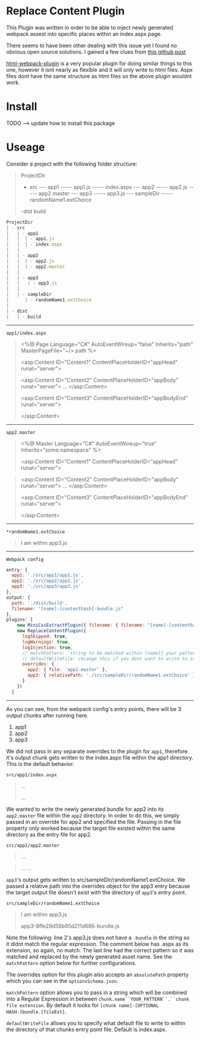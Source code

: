 # Replace Content Plugin
This Plugin was written in order to be able to inject newly generated webpack assest into specific
places within an index.aspx page.

There seems to have been other dealing with this issue yet I found no obvious open source solutions. I gained a few clues from [this github post](https://github.com/webpack/webpack/issues/86#issuecomment-135526500)

[html-webpack-plugin](https://github.com/ampedandwired/html-webpack-plugin) is a very popular plugin for doing similar things to this one, however it isnt nearly as flexible and it will only write to html files. Aspx files dont have the same structure as html files so the above plugin wouldnt work.

# Install
TODO --> update how to install this package

# Useage
Consider a project with the following folder structure:


> ProjectDir
> - src
> --- app1
> ----- app1.js
> ----- index.aspx
> --- app2
> ----- app2.js
> ----- app2.master
> --- app3
> ----- app3.js
> --- sampleDir
> ----- randomName1.extChoice
>
> -dist
>    build

```js
ProjectDir
| - src
|   | - app1
|   |  | - app1.js
|   |  | - index.aspx
|   |
|   | - app2
|   |  | - app2.js
|   |  | - app2.master
|   |
|   | - app3
|   |   | - app3.js
|   |
|   | - sampleDir
|      | - randomName1.extChoice
|
| - dist
|   | - build
```

---

`app1/index.aspx`

> <%@ Page Language="C#" AutoEventWireup="false" Inherits="path" MasterPageFile="~/> path %>
>
> <script runat="server" type="text/C#">
> ...
> </script>
> <asp:Content ID="Content1" ContentPlaceHolderID="appHead" runat="server">
>   <!-- We need css bundles here -->
>   <link rel="stylesheet" href="/dist/build/app1-bundle.css">
> </asp:Content>
>
> <asp:Content ID="Content2" ContentPlaceHolderID="appBody" runat="server">
> ...
> </asp:Content>
>
> <asp:Content ID="Content3" ContentPlaceHolderID="appBodyEnd" runat="server">
>   <!-- We need js bundles here -->
>   <script type="text/javascript" src="/dist/build/app1-bundle.js"></script>
> </asp:Content>

---

`app2.master`

><%@ Master Language="C#" AutoEventWireup="true" Inherits="some.namespace" %>
>
> <script runat="server" type="text/C#">
> ...
> </script>
> <asp:Content ID="Content1" ContentPlaceHolderID="appHead" runat="server">
<!-- We need css bundles here -->
>   <link rel="stylesheet" href="/dist/build/app2-bundle.css">
> </asp:Content>
>
> <asp:Content ID="Content2" ContentPlaceHolderID="appBody" runat="server">
> ...
> </asp:Content>
>
> <asp:Content ID="Content3" ContentPlaceHolderID="appBodyEnd" runat="server">
>   <!-- We need js bundles here -->
>   <script type="text/javascript" src="/dist/build/app2-bundle.js"></script>
> </asp:Content>

---

`*randomName1.extChoice`

> <!-- example file for illustration-->
> I am within app3.js
> <!-- app3-bundle.aspx -->

---

`Webpack config`
```js
entry: {
  app1: './src/app1/app1.js',
  app2: './src/app2/app2.js',
  app3: './src/app3/app3.js'
},
output: {
  path: './dist/build',
  filename: "[name]-[contenthash]-bundle.js"
},
plugins: [
    new MiniCssExtractPlugin({ filename: { filename: "[name]-[contenthash]-bundle.css" } }),
    new ReplaceContentPlugin({
      logSkipped: true,
      logWarnings: true,
      logInjection: true,
      // matchPattern: 'string to be matched within [name][ your pattern ].[js|css]',
      // defaultWriteFile: chcange this if you dont want to write to index.aspx by default
      overrides: {
        app2: { file: 'app2.master' },
        app3: { relativePath: './src/sampleDir/randomName1.extChoice' }
      }
    })
  ]
```

---

As you can see, from the webpack config's entry points, there will be 3 output chunks after running here.
1. app1
2. app2
3. app3

We did not pass in any separate overrides to the plugin for `app1`, therefore it's output chunk gets written to the index.aspx file within the app1 directory. This is the default behavior.

`src/app1/index.aspx`
>...
>   <!-- We need css bundles here -->
>   <link rel="stylesheet" href="/dist/build/app1-8ffe29d58b95d211d686-bundle.css">
>...
>   <!-- We need js bundles here -->
>   <script type="text/javascript" src="/dist/build/app1-8ffe29d58b95d211d686-bundle.js"></script>


We wanted to write the newly generated bundle for app2 into its `app2.master` file within the `app2` directory. In order to do this, we simply passed in an override for app2 and specified the file. Passing in the file property only worked because the target file existed within the same directory as the entry file for app2.

`src/app2/app2.master`

> ...
<!-- We need css bundles here -->
>   <link rel="stylesheet" href="/dist/build/app2-8ffe29d58b95d211d686-bundle.css">
> ...
>   <!-- We need js bundles here -->
>   <script type="text/javascript" src="/dist/build/app2-8ffe29d58b95d211d686-bundle.js"></script>
> ...


`app3`'s output gets written to src/sampleDir/randomName1.extChoice. We passed a relative path into the overrides object for the app3 entry because the target output file doesn't exist with the directory of `app3`'s entry point.

`src/sampleDir/randomName1.extChoice`

> <!-- example file for illustration-->
> I am within app3.js
> <!-- app3-bundle.aspx -->
> app3-8ffe29d58b95d211d686-bundle.js

Note the following:
line 2's app3.js does not have a `-bundle` in the string so it didnt match the regular expression.
The comment below has .aspx as its extension, so again, no match.
The last line had the correct pattern so it was matched and replaced by the newly generated asset name.
See the `matchPattern` option below for further configurations.

The overrides option for this plugin also accepts an `absolutePath` property which you can see in the `optionsSchema.json`.

`matchPattern` option allows you to pass in a string which will be combined into a Regular Expression
in between `chunk.name``YOUR_PATTERN``.``chunk file extension`.
By default it looks for `[chunk name]-[OPTIONAL HASH-]bundle.[fileExt]`.

`defaultWriteFile` allows you to specify what default file to write to within the directory of that chunks entry point file. Default is index.aspx.
